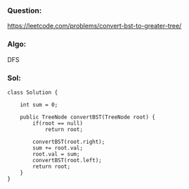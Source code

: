 ### Question:
https://leetcode.com/problems/convert-bst-to-greater-tree/

### Algo:
DFS

### Sol:
```
class Solution {
    
    int sum = 0;
    
    public TreeNode convertBST(TreeNode root) {
        if(root == null)
            return root;
        
        convertBST(root.right);
        sum += root.val;
        root.val = sum;
        convertBST(root.left);
        return root;
    }
}
```
